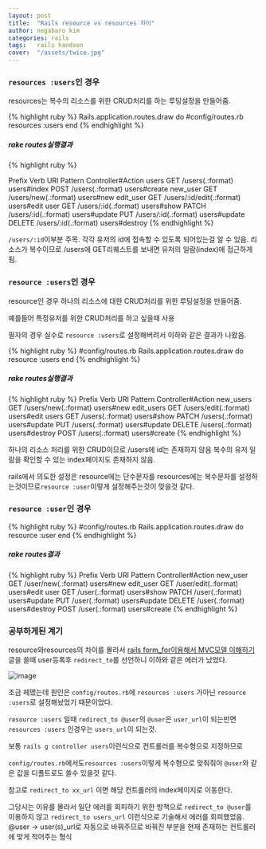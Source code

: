 ```yaml
---
layout: post
title:  "Rails resource vs resources 차이"
author: negabaro kim
categories: rails
tags:	rails handson
cover:  "/assets/twice.jpg"
---
```



### `resources :users`인 경우

resources는 복수의 리소스를 위한 CRUD처리를 하는 루팅설정을 만들어줌.


{% highlight ruby %}
Rails.application.routes.draw do
#config/routes.rb
  resources :users
end
{% endhighlight %}


##### rake routes실행결과

{% highlight ruby %}

   Prefix Verb   URI Pattern               Controller#Action
    users GET    /users(.:format)          users#index
          POST   /users(.:format)          users#create
 new_user GET    /users/new(.:format)      users#new
edit_user GET    /users/:id/edit(.:format) users#edit
     user GET    /users/:id(.:format)      users#show
          PATCH  /users/:id(.:format)      users#update
          PUT    /users/:id(.:format)      users#update
          DELETE /users/:id(.:format)      users#destroy
{% endhighlight %}  



`/users/:id`이부분 주목. 각각 유저의 id에 접속할 수 있도록 되어있는걸 알 수 있음.
리소스가 복수이므로 /users에 GET리퀘스트를 보내면 유저의 일람(index)에 접근하게됨.


### `resource :users`인 경우

resource인 경우 하나의 리소스에 대한 CRUD처리를 위한 루팅설정을 만들어줌.

예를들어 특정유저를 위한 CRUD처리를 하고 싶을때 사용

필자의 경우 실수로 `resource :users`로 설정해버려서 이하와 같은 결과가 나왔음.

{% highlight ruby %}
#config/routes.rb
Rails.application.routes.draw do
  resource :users
end
{% endhighlight %}


##### rake routes실행결과



{% highlight ruby %}
    Prefix Verb   URI Pattern           Controller#Action
 new_users GET    /users/new(.:format)  users#new
edit_users GET    /users/edit(.:format) users#edit
     users GET    /users(.:format)      users#show
           PATCH  /users(.:format)      users#update
           PUT    /users(.:format)      users#update
           DELETE /users(.:format)      users#destroy
           POST   /users(.:format)      users#create
{% endhighlight %}


하나의 리소스 처리를 위한 CRUD이므로 /users에 id는 존재하지 않음
복수의 유저 일람을 확인할 수 있는 index페이지도 존재하지 않음.


rails에서 의도한 설정은 
resource에는 단수문자를 resources에는 복수문자를 설정하는것이므로`resource :user`이렇게 설정해주는것이 맞을것 같다.


### `resource :user`인 경우

{% highlight ruby %}
#config/routes.rb
Rails.application.routes.draw do
  resource :user
end
{% endhighlight %}


##### rake routes결과
{% highlight ruby %}
   Prefix Verb   URI Pattern          Controller#Action
 new_user GET    /user/new(.:format)  users#new
edit_user GET    /user/edit(.:format) users#edit
     user GET    /user(.:format)      users#show
          PATCH  /user(.:format)      users#update
          PUT    /user(.:format)      users#update
          DELETE /user(.:format)      users#destroy
          POST   /user(.:format)      users#create
{% endhighlight %}






### 공부하게된 계기



resource와resources의 차이를 몰라서 [rails form_for이용해서 MVC모델 이해하기] 글을 쓸때 user등록후 `redirect_to`를 선언하니  이하와 같은 에러가 났었다.


![image](https://user-images.githubusercontent.com/4640346/37827902-a16b43ba-2edc-11e8-8add-72c7ee2ce0b0.png)

조금 헤맸는데 원인은 `config/routes.rb`에 `resources :users` 가아닌 `resource :users`로 설정해놨었기 때문이었다.


`resource :users` 일때 `redirect_to @user`의 `@user`은 `user_url`이 되는반면
`resources :users` 인경우는 `users_url`이 되는것.


보통 `rails g controller users`이런식으로 컨트롤러를  복수형으로 지정하므로

`config/routes.rb`에서도`resources :users`이렇게 복수형으로 맞춰줘야
`@user`와 같은 값을 디폴트로도 쓸수 있을것 같다.

참고로 `redirect_to xx_url` 이면 해당 컨트롤러의 index페이지로 이동한다.


그당시는 이유를 몰라서 일단 에러를 회피하기 위한 방책으로 `redirect_to @user`를 이용하지 않고 `redirect_to users_url` 이런식으로 기술해서 에러를 회피했었음.
@user -> user(s)_url로 자동으로 바꿔주므로 바꿔진 부분을 현재 존재하는 컨트롤러에 맞게 적어주는 형식




[reference]: https://stackoverflow.com/questions/21617823/undefined-method-user-url-for-userscontroller0x007fda4c2c5208
[reference2]: https://teratail.com/questions/118753?modal=q-comp
[reference3]: https://rails-study.net/resources-resource/
[rails form_for이용해서 MVC모델 이해하기]:https://negabaro.github.io/rails/2018/03/23/rails-form-for-mvc-easy.html
